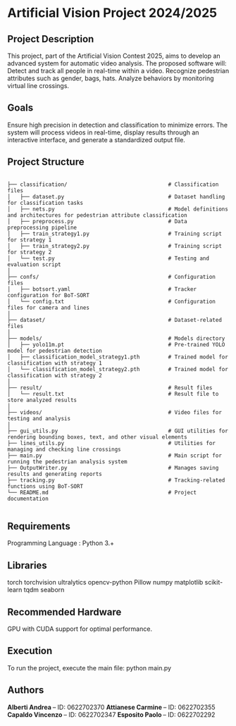 <h1> Artificial Vision Project 2024/2025 </h1>

<h2> Project Description </h2>
This project, part of the Artificial Vision Contest 2025, aims to develop an advanced system for automatic video analysis.
The proposed software will:
Detect and track all people in real-time within a video.
Recognize pedestrian attributes such as gender, bags, hats.
Analyze behaviors by monitoring virtual line crossings.

<h2> Goals </h2>
Ensure high precision in detection and classification to minimize errors. The system will process videos in real-time, display results through an interactive interface, and generate a standardized output file.

<h2> Project Structure </h2> 

```plaintext

├── classification/                                # Classification files
│   ├── dataset.py                                 # Dataset handling for classification tasks
│   ├── nets.py                                    # Model definitions and architectures for pedestrian attribute classification
│   ├── preprocess.py                              # Data preprocessing pipeline
│   ├── train_strategy1.py                         # Training script for strategy 1
│   ├── train_strategy2.py                         # Training script for strategy 2
│   └── test.py                                    # Testing and evaluation script
│
├── confs/                                         # Configuration files
│   ├── botsort.yaml                               # Tracker configuration for BoT-SORT
│   └── config.txt                                 # Configuration files for camera and lines
│
├── dataset/                                       # Dataset-related files
│
├── models/                                        # Models directory
│   ├── yolo11m.pt                                 # Pre-trained YOLO model for pedestrian detection
│   ├── classification_model_strategy1.pth         # Trained model for classification with strategy 1
│   └── classification_model_strategy2.pth         # Trained model for classification with strategy 2
│
├── result/                                        # Result files
│   └── result.txt                                 # Result file to store analyzed results
│
├── videos/                                        # Video files for testing and analysis
│
├── gui_utils.py                                   # GUI utilities for rendering bounding boxes, text, and other visual elements
├── lines_utils.py                                 # Utilities for managing and checking line crossings
├── main.py                                        # Main script for running the pedestrian analysis system
├── OutputWriter.py                                # Manages saving results and generating reports
├── tracking.py                                    # Tracking-related functions using BoT-SORT
└── README.md                                      # Project documentation
  

```

<h2> Requirements </h2>
Programming Language : Python 3.+

<h2> Libraries </h2>
torch
torchvision
ultralytics
opencv-python
Pillow
numpy
matplotlib
scikit-learn
tqdm
seaborn

<h2> Recommended Hardware </h2>
GPU with CUDA support for optimal performance.

<h2> Execution </h2>
To run the project, execute the main file:
python main.py

<h2> Authors </h2>
<b> Alberti Andrea </b>  – ID: 0622702370
<b> Attianese Carmine </b> – ID: 0622702355
<b> Capaldo Vincenzo </b> – ID: 0622702347
<b> Esposito Paolo </b> – ID: 0622702292
